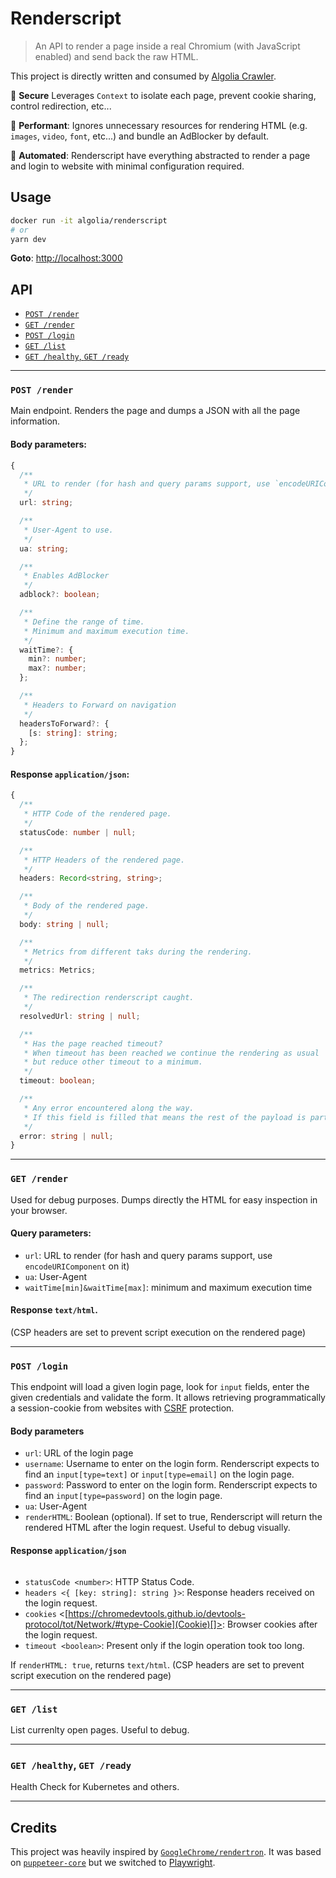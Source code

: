 # Renderscript

> An API to render a page inside a real Chromium (with JavaScript enabled) and send back the raw HTML.

This project is directly written and consumed by [Algolia Crawler](https://www.algolia.com/products/search-and-discovery/crawler/).

🔐  **Secure**
Leverages `Context` to isolate each page, prevent cookie sharing, control redirection, etc...

🚀  **Performant**:
Ignores unnecessary resources for rendering HTML (e.g. `images`, `video`, `font`, etc...) and bundle an AdBlocker by default.

🤖 **Automated**:
Renderscript have everything abstracted to render a page and login to website with minimal configuration required.

## Usage

```sh
docker run -it algolia/renderscript
# or
yarn dev
```

**Goto**: <http://localhost:3000>

## API

- [`POST /render`](#post-render)
- [`GET /render`](#get-render)
- [`POST /login`](#post-login)
- [`GET /list`](#get-list)
- [`GET /healthy`,  `GET /ready`](#get-healthy--get-ready)

---

### `POST /render`

Main endpoint. Renders the page and dumps a JSON with all the page information.

#### Body parameters:

```ts
{
  /**
   * URL to render (for hash and query params support, use `encodeURIComponent` on it)
   */
  url: string;

  /**
   * User-Agent to use.
   */
  ua: string;

  /**
   * Enables AdBlocker
   */
  adblock?: boolean;

  /**
   * Define the range of time.
   * Minimum and maximum execution time.
   */
  waitTime?: {
    min?: number;
    max?: number;
  };

  /**
   * Headers to Forward on navigation
   */
  headersToForward?: {
    [s: string]: string;
  };
}
```

#### Response `application/json`:

```ts
{
  /**
   * HTTP Code of the rendered page.
   */
  statusCode: number | null;

  /**
   * HTTP Headers of the rendered page.
   */
  headers: Record<string, string>;

  /**
   * Body of the rendered page.
   */
  body: string | null;

  /**
   * Metrics from different taks during the rendering.
   */
  metrics: Metrics;

  /**
   * The redirection renderscript caught.
   */
  resolvedUrl: string | null;

  /**
   * Has the page reached timeout?
   * When timeout has been reached we continue the rendering as usual
   * but reduce other timeout to a minimum.
   */
  timeout: boolean;

  /**
   * Any error encountered along the way.
   * If this field is filled that means the rest of the payload is partial.
   */
  error: string | null;
}
```

---

### `GET /render`

Used for debug purposes. Dumps directly the HTML for easy inspection in your browser.

#### Query parameters:

- `url`: URL to render (for hash and query params support, use `encodeURIComponent` on it)
- `ua`: User-Agent
- `waitTime[min]&waitTime[max]`: minimum and maximum execution time

#### Response `text/html`.

(CSP headers are set to prevent script execution on the rendered page)

---

### `POST /login`

This endpoint will load a given login page, look for `input` fields, enter the given credentials and validate the form.
It allows retrieving programmatically a session-cookie from websites with [CSRF](https://en.wikipedia.org/wiki/Cross-site_request_forgery) protection.

#### Body parameters

- `url`: URL of the login page
- `username`: Username to enter on the login form. Renderscript expects to find an `input[type=text]` or `input[type=email]` on the login page.
- `password`: Password to enter on the login form. Renderscript expects to find an `input[type=password]` on the login page.
- `ua`: User-Agent
- `renderHTML`: Boolean (optional). If set to true, Renderscript will return the rendered HTML after the login request. Useful to debug visually.

#### Response `application/json`

```json

```

- `statusCode <number>`: HTTP Status Code.
- `headers <{ [key: string]: string }>`: Response headers received on the login request.
- `cookies` <[https://chromedevtools.github.io/devtools-protocol/tot/Network/#type-Cookie](Cookie)[]>: Browser cookies after the login request.
- `timeout <boolean>`: Present only if the login operation took too long.

If `renderHTML: true`, returns `text/html`.
(CSP headers are set to prevent script execution on the rendered page)

---

### `GET /list`

List currenlty open pages.
Useful to debug.

---

### `GET /healthy`,  `GET /ready`

Health Check for Kubernetes and others.

---

## Credits

This project was heavily inspired by [`GoogleChrome/rendertron`](https://github.com/GoogleChrome/rendertron).
It was based on [`puppeteer-core`](https://github.com/GoogleChrome/puppeteer) but we switched to [Playwright](https://playwright.dev/).
